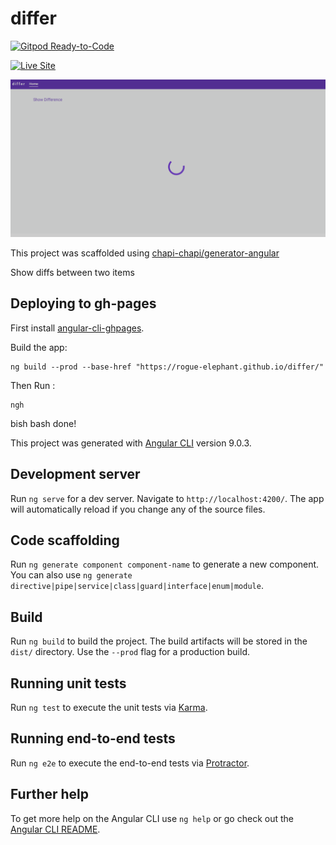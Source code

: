 # differ
[![Gitpod Ready-to-Code](https://img.shields.io/badge/Gitpod-Ready--to--Code-blue?logo=gitpod)](https://gitpod.io/#https://github.com/rogue-elephant/differ)

[![Live Site](https://img.shields.io/badge/Click%20Me-%20Open%20on%20GitHub%20Pages-green?style=for-the-badge&logo=github)](https://rogue-elephant.github.io/differ/)

![Preview](./preview.gif)

This project was scaffolded using [chapi-chapi/generator-angular](https://github.com/chapi-chapi/generator-angular)

Show diffs between two items

## Deploying to gh-pages
First install [angular-cli-ghpages](https://www.npmjs.com/package/angular-cli-ghpages).

Build the app:

``` shell
ng build --prod --base-href "https://rogue-elephant.github.io/differ/"
```

Then Run :

```shell
ngh
```

bish bash done!

This project was generated with [Angular CLI](https://github.com/angular/angular-cli) version 9.0.3.

## Development server

Run `ng serve` for a dev server. Navigate to `http://localhost:4200/`. The app will automatically reload if you change any of the source files.

## Code scaffolding

Run `ng generate component component-name` to generate a new component. You can also use `ng generate directive|pipe|service|class|guard|interface|enum|module`.

## Build

Run `ng build` to build the project. The build artifacts will be stored in the `dist/` directory. Use the `--prod` flag for a production build.

## Running unit tests

Run `ng test` to execute the unit tests via [Karma](https://karma-runner.github.io).

## Running end-to-end tests

Run `ng e2e` to execute the end-to-end tests via [Protractor](http://www.protractortest.org/).

## Further help

To get more help on the Angular CLI use `ng help` or go check out the [Angular CLI README](https://github.com/angular/angular-cli/blob/master/README.md).
